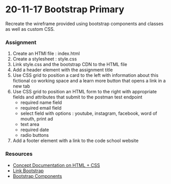 # 20-11-17 Bootstrap Primary
Recreate the wireframe provided using bootstrap components and classes as well as custom CSS.
### Assignment
1. Create an HTMl file : index.html
1. Create a stylesheet : style.css
1. Link style.css and the bootstrap CDN to the HTML file
1. Add a header element with the assignment title
1. Use CSS grid to position a card to the left with information about this fictional co working space and a learn more button that opens a link in a new tab
1. Use CSS grid to position an HTML form to the right with appropriate fields and attributes that submit to the postman test endpoint
    - required name field
    - required email field
    - select field with options : youtube, instagram, facebook, word of mouth, print ad 
    - text area
    - required date
    - radio buttons
1. Add a footer element with a link to the code school website
### Resources
- [Concept Documentation on HTML + CSS](https://github.com/cs-parttime-2020-fall/part-time-program-syllabus/blob/master/htmlCSS.md)
- [Link Bootstrap](https://getbootstrap.com/docs/4.5/getting-started/introduction/#css)
- [Bootstrap Components](https://getbootstrap.com/docs/4.5/components)
